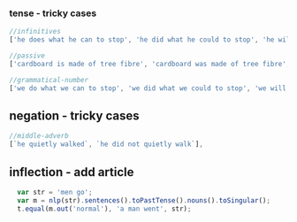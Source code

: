 ### tense - tricky cases
```js
//infinitives
['he does what he can to stop', 'he did what he could to stop', 'he will do what he can to stop']

//passive
['cardboard is made of tree fibre', 'cardboard was made of tree fibre', 'cardboard will be made of tree fibre']

//grammatical-number
['we do what we can to stop', 'we did what we could to stop', 'we will do what we can to stop']
```


## negation - tricky cases
```js
//middle-adverb
[`he quietly walked`, `he did not quietly walk`],
```

## inflection - add article
```js
  var str = 'men go';
  var m = nlp(str).sentences().toPastTense().nouns().toSingular();
  t.equal(m.out('normal'), 'a man went', str);
```
